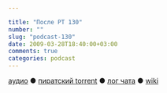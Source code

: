 ```yaml
---

title: "После РТ 130"
number: ""
slug: "podcast-130"
date: 2009-03-28T18:40:00+03:00
comments: true
categories: podcast
---
```

[аудио](http://cdn.radio-t.com/rt130post.mp3) ● [пиратский torrent](http://pirates.radio-t.com/torrents/rt130post.mp3.torrent) ● [лог чата](http://chat.radio-t.com/logs/radio-t-130.html) ● [wiki](http://wiki.radio-t.com/%D0%9F%D0%BE%D1%81%D0%BB%D0%B5_%D0%A0%D0%A2_130)<audio src="http://cdn.radio-t.com/rt130post.mp3" preload="none">

